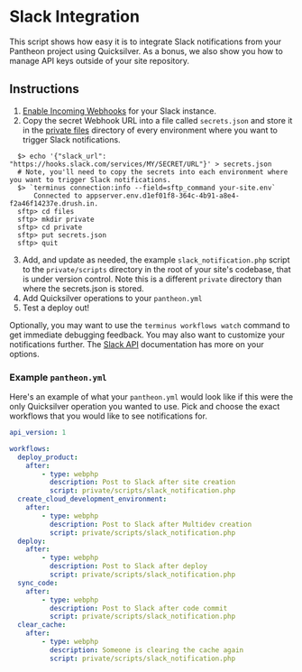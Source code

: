 # Slack Integration #

This script shows how easy it is to integrate Slack notifications from your Pantheon project using Quicksilver. As a bonus, we also show you how to manage API keys outside of your site repository.

## Instructions ##

1. [Enable Incoming Webhooks](https://my.slack.com/services/new/incoming-webhook/) for your Slack instance.
2. Copy the secret Webhook URL into a file called `secrets.json` and store it in the [private files](https://pantheon.io/docs/articles/sites/private-files/) directory of every environment where you want to trigger Slack notifications.

  ```shell
    $> echo '{"slack_url": "https://hooks.slack.com/services/MY/SECRET/URL"}' > secrets.json
    # Note, you'll need to copy the secrets into each environment where you want to trigger Slack notifications.
    $> `terminus connection:info --field=sftp_command your-site.env`
        Connected to appserver.env.d1ef01f8-364c-4b91-a8e4-f2a46f14237e.drush.in.
    sftp> cd files  
    sftp> mkdir private
    sftp> cd private
    sftp> put secrets.json
    sftp> quit
  ```

3. Add, and update as needed, the example `slack_notification.php` script to the `private/scripts` directory in the root of your site's codebase, that is under version control. Note this is a different `private` directory than where the secrets.json is stored.
4. Add Quicksilver operations to your `pantheon.yml`
5. Test a deploy out!

Optionally, you may want to use the `terminus workflows watch` command to get immediate debugging feedback. You may also want to customize your notifications further. The [Slack API](https://api.slack.com/incoming-webhooks) documentation has more on your options.

### Example `pantheon.yml` ###

Here's an example of what your `pantheon.yml` would look like if this were the only Quicksilver operation you wanted to use.  Pick and choose the exact workflows that you would like to see notifications for.

```yaml
api_version: 1

workflows:
  deploy_product:
    after:
        - type: webphp
          description: Post to Slack after site creation
          script: private/scripts/slack_notification.php
  create_cloud_development_environment:
    after: 
        - type: webphp
          description: Post to Slack after Multidev creation
          script: private/scripts/slack_notification.php
  deploy:
    after:
        - type: webphp
          description: Post to Slack after deploy
          script: private/scripts/slack_notification.php
  sync_code:
    after:
        - type: webphp
          description: Post to Slack after code commit
          script: private/scripts/slack_notification.php
  clear_cache:
    after:
        - type: webphp
          description: Someone is clearing the cache again
          script: private/scripts/slack_notification.php
```

